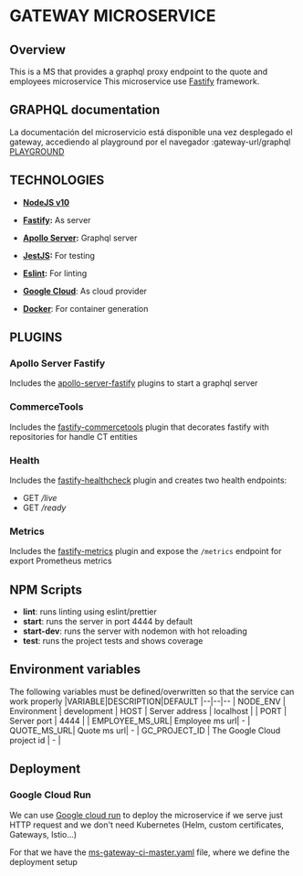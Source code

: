 # GATEWAY MICROSERVICE

## Overview

This is a MS that provides a graphql proxy endpoint to the quote and employees microservice
This microservice use [Fastify](https://github.com/fastify/fastify) framework.
  
## GRAPHQL documentation

La documentación del microservicio está disponible una vez desplegado el gateway, accediendo al playground por el navegador
:gateway-url/graphql
[PLAYGROUND](https://ms-gateway-q7ymaj4lwa-ue.a.run.app/graphql)

## TECHNOLOGIES

-   [**NodeJS v10**](https://nodejs.org/docs/latest-v10.x/api/index.html)

-   **[Fastify](https://www.fastify.io/):** As server
-   **[Apollo Server](https://www.apollographql.com/docs/apollo-server/):** Graphql server
-   **[JestJS](https://jestjs.io/):** For testing
-   **[Eslint](https://eslint.org/):** For linting
-   **[Google Cloud](https://cloud.google.com/)**: As cloud provider
-   **[Docker](https://www.docker.com/)**: For container generation

## PLUGINS

### Apollo Server Fastify

Includes the [apollo-server-fastify](https://github.com/apollographql/apollo-server/tree/master/packages/apollo-server-fastify) plugins to start a graphql server

### CommerceTools

Includes the [fastify-commercetools]([https://github.com/Devgurusio/fastify-commercetools](https://github.com/Devgurusio/fastify-commercetools)) plugin that decorates fastify with repositories for handle CT entities

### Health
Includes the [fastify-healthcheck](https://github.com/smartiniOnGitHub/fastify-healthcheck#readme) plugin and creates two health endpoints:

-   GET */live*
-   GET */ready*

### Metrics

Includes the [fastify-metrics](https://github.com/SkeLLLa/fastify-metrics) plugin and expose the `/metrics` endpoint for export Prometheus metrics

## NPM Scripts

-   **lint**: runs linting using eslint/prettier
-   **start**: runs the server in port 4444 by default
-   **start-dev**: runs the server with nodemon with hot reloading
-   **test**: runs the project tests and shows coverage

## Environment variables

The following variables must be defined/overwritten so that the service can work properly
|VARIABLE|DESCRIPTION|DEFAULT
|--|--|--
| NODE_ENV | Environment | development
| HOST | Server address | localhost |
| PORT | Server port | 4444 |
| EMPLOYEE_MS_URL| Employee ms url| - 
| QUOTE_MS_URL| Quote ms url| - 
| GC_PROJECT_ID | The Google Cloud project id | - |
  
## Deployment

### Google Cloud Run

We can use [Google cloud run](https://cloud.google.com/run) to deploy the microservice if we serve just HTTP request and we don't need Kubernetes (Helm, custom certificates, Gateways, Istio...)

For that we have the  [ms-gateway-ci-master.yaml](../../.github/workflows/ms-gateway-ci-master.yaml) file, where we define the deployment setup
